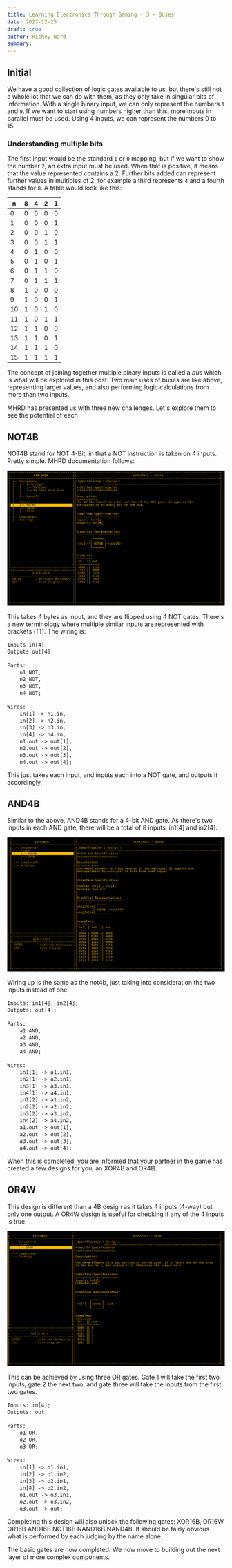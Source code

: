 ```yaml
---
title: Learning Electronics Through Gaming - 3 - Buses
date: 2023-12-25
draft: true
author: Richey Ward
summary:
---
```

## Initial

We have a good collection of logic gates available to us, but there's still not a whole lot that we can do with them, as they only take in singular bits of information.  With a single binary input, we can only represent the numbers `1` and `0`.  If we want to start using numbers higher than this, more inputs in parallel must be used. Using 4 inputs, we can represent the numbers 0 to 15. 
### Understanding multiple bits
The first input would be the standard `1` or `0` mapping, but if we want to show the number `2`, an extra input must be used. When that is positive, it means that the value represented contains a 2. Further bits added can represent further values in multiples of 2, for example a third represents `4` and a fourth stands for `8`. A table would look like this:

| n   | 8   | 4   | 2   | 1   |
| --- | --- | --- | --- | --- |
| 0   | 0   | 0   | 0   | 0   |
| 1   | 0   | 0   | 0   | 1   |
| 2   | 0   | 0   | 1   | 0   |
| 3   | 0   | 0   | 1   | 1   |
| 4   | 0   | 1   | 0   | 0   |
| 5   | 0   | 1   | 0   | 1   |
| 6   | 0   | 1   | 1   | 0   |
| 7   | 0   | 1   | 1   | 1   |
| 8   | 1   | 0   | 0   | 0   |
| 9   | 1   | 0   | 0   | 1   |
| 10  | 1   | 0   | 1   | 0   |
| 11  | 1   | 0   | 1   | 1   |
| 12  | 1   | 1   | 0   | 0   |
| 13  | 1   | 1   | 0   | 1   |
| 14  | 1   | 1   | 1   | 0   |
| 15  | 1   | 1   | 1   | 1   | 

The concept of joining together multiple binary inputs is called a *bus* which is what will be explored in this post. Two main uses of buses are like above, representing larger values, and also performing logic calculations from more than two inputs. 

MHRD has presented us with three new challenges. Let's explore them to see the potential of each

## NOT4B

NOT4B stand for NOT 4-Bit, in that a NOT instruction is taken on 4 inputs. Pretty simple. MHRD documentation follows:

![](not4b.png)

This takes 4 bytes as input, and they are flipped using 4 NOT gates.  There's a new terminology where multiple similar inputs are represented with brackets (`[]`). 
The wiring is:

```
Inputs in[4];
Outputs out[4];

Parts:
	n1 NOT,
	n2 NOT,
	n3 NOT,
	n4 NOT;

Wires:
	in[1] -> n1.in,
	in[2] -> n2.in,
	in[3] -> n3.in,
	in[4] -> n4.in,
	n1.out -> out[1],
	n2.out -> out[2],
	n3.out -> out[3],
	n4.out -> out[4];
```

This just takes each input, and inputs each into a NOT gate, and outputs it accordingly. 

## AND4B

Similar to the above, AND4B stands for a 4-bit AND gate. As there's two inputs in each AND gate, there will be a total of 8 inputs, in1[4] and in2[4].

![](and4b.png)

Wiring up is the same as the not4b, just taking into consideration the two inputs instead of one.

```
Inputs: in1[4], in2[4];
Outputs: out[4];

Parts:
	a1 AND,
	a2 AND,
	a3 AND,
	a4 AND;

Wires:
	in1[1] -> a1.in1,
	in2[1] -> a2.in1,
	in3[1] -> a3.in1,
	in4[1] -> a4.in1,
	in1[2] -> a1.in2,
	in2[2] -> a2.in2,
	in3[2] -> a3.in2,
	in4[2] -> a4.in2,
	a1.out -> out[1],
	a2.out -> out[2],
	a3.out -> out[3],
	a4.out -> out[4];
```

When this is completed, you are informed that your partner in the game has created a few designs for you, an XOR4B and OR4B.


## OR4W
This design is different than a 4B design as it takes 4 inputs (4-way) but only one output.  A OR4W design is useful for checking if any of the 4 inputs is true.

![](or4w.png)

This can be achieved by using three OR gates. Gate 1 will take the first two inputs, gate 2 the next two, and gate three will take the inputs from the first two gates.  

```
Inputs: in[4];
Outputs: out;

Parts:
	o1 OR,
	o2 OR,
	o3 OR;

Wires:
	in[1] -> o1.in1,
	in[2] -> o1.in2,
	in[3] -> o2.in1,
	in[4] -> o2.in2,
	o1.out -> o3.in1,
	o2.out -> o3.in2,
	o3.out -> out;
```

Completing this design will also unlock the following gates: XOR16B, OR16W OR16B AND16B NOT16B NAND16B NAND4B.  It should be fairly obvious what is performed by each judging by the name alone.

The basic gates are now completed.  We now move to building out the next layer of more complex components.   